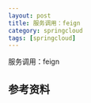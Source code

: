 ```yaml
---
layout: post
title: 服务调用：feign
category: springcloud
tags: [springcloud]
---
```


服务调用：feign

## 参考资料